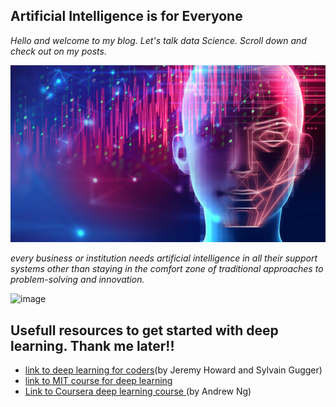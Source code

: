 ## Artificial Intelligence is for Everyone
*Hello and welcome to my blog. Let's talk data Science. Scroll down and check out on my posts.*



![Image of deep learning](images/deep_learning_illustration.jpg)

*every business or institution needs artificial intelligence in all their support systems other than staying in the comfort zone of traditional approaches to problem-solving and innovation.*

![image](https://user-images.githubusercontent.com/78223861/194165886-db971d59-1dc5-4dcb-9789-119f5a5dbf30.png)




## Usefull resources to get started with deep learning. Thank me later!!
 
- [link to deep learning for coders](https://www.fast.ai)(by Jeremy Howard and Sylvain Gugger) 
- [link to MIT course for deep learning](http://introtodeeplearning.com/)
- [Link to Coursera deep learning course ](https://www.coursera.org/learn/neural-networks-deep-learning-fr/home/welcome)(by Andrew Ng) 

